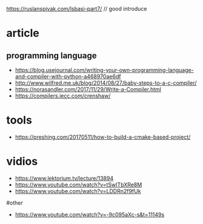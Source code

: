 https://ruslanspivak.com/lsbasi-part7/ // good introduce 



# article 
## programming language
* https://blog.usejournal.com/writing-your-own-programming-language-and-compiler-with-python-a468970ae6df
* http://www.wilfred.me.uk/blog/2014/08/27/baby-steps-to-a-c-compiler/
* https://norasandler.com/2017/11/29/Write-a-Compiler.html
* https://compilers.iecc.com/crenshaw/ 

# tools
* https://preshing.com/20170511/how-to-build-a-cmake-based-project/

# vidios
* https://www.lektorium.tv/lecture/13894
* https://www.youtube.com/watch?v=tSwITbXRe8M
* https://www.youtube.com/watch?v=LDDRn2f9fUk

#other
* https://www.youtube.com/watch?v=-9c095aXc-s&t=11149s